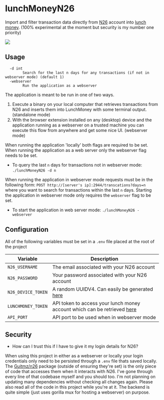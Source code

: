 # lunchMoneyN26
Import and filter transaction data directly from [N26](https://n26.com) account into [lunch money](https://lunchmoney.app/). (100% experimental at the moment but security is my number one priority)

![](https://i.imgur.com/5ddj6ZI.png)

## Usage
```
  -d int
        Search for the last n days for any transactions (if not in webserver mode) (default 1)
  -webserver
        Run the application as a webserver
```

The application is meant to be run in one of two ways.

1. Execute a binary on your local computer that retrieves transactions from N26 and inserts them into LunchMoney with some terminal output. (standalone mode)
2. With the browser extension installed on any (desktop) device and the application running as a webserver on a trusted machine you can execute this flow from anywhere and get some nice UI. (webserver mode)

When running the application 'locally' both flags are required to be set. When running the application as a web server only the webserver flag needs to be set.

* To query the last `n` days for transactions not in webserver mode: `./lunchMoneyN26 -d n`

When running the application in webserver mode requests must be in the following form:
`POST http://[server's ip]:2944/transcations?days=n` where you want to search for transactions within the last `n` days. Starting the application in webserver mode only requires the `webserver` flag to be set.

* To start the application in web server mode: `./lunchMoneyN26 -webserver`

## Configuration
All of the following variables must be set in a `.env` file placed at the root of the project

| Variable     | Description |
| ----------- | ----------- |
| `N26_USERNAME`      | The email associated with your N26 account      |
| `N26_PASSWORD`   | Your password associated with your N26 account        |
| `N26_DEVICE_TOKEN`   | A random UUIDV4. Can easily be generated [here](https://www.uuidgenerator.net/)      |
| `LUNCHMONEY_TOKEN`   | API token to access your lunch money account which can be retrieved [here](https://my.lunchmoney.app/developers)      |
| `API_PORT`   | API port to be used when in webserver mode     |

## Security

* How can I trust this if I have to give it my login details for N26?

When using this project in either as a webserver or locally your login credentials only need to be persisted through a `.env` file thats saved locally. The [Guitmz/n26](https://github.com/guitmz/n26) package (outside of ensuring they're set) is the only piece of code that accesses them when it interacts with N26. I've gone through every line of that codebase myself and you should too. I'm not planning on updating many dependencies without checking all changes again. Please also read all of the code in this project while you're at it. The backend is quite simple (just uses gorilla mux for hosting a webserver) on purpose.
